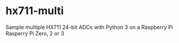 # hx711-multi
Sample multiple HX711 24-bit ADCs with Python 3 on a Raspberry Pi Rasperry Pi Zero, 2 or 3
